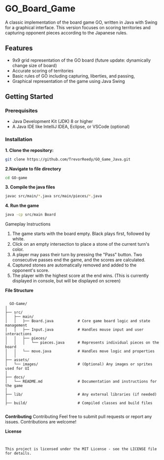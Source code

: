 # GO_Board_Game

A classic implementation of the board game GO, written in Java with Swing for a graphical interface. This version focuses on scoring territories and capturing opponent pieces according to the Japanese rules.

## **Features**

- 9x9 grid representation of the GO board (future update: dynamically change size of board)
- Accurate scoring of territories
- Basic rules of GO including capturing, liberties, and passing, 
- Graphical representation of the game using Java Swing

## **Getting Started**

### **Prerequisites**
- Java Development Kit (JDK) 8 or higher
- A Java IDE like IntelliJ IDEA, Eclipse, or VSCode (optional)

### **Installation**

**1. Clone the repository:**
```bash
git clone https://github.com/TrevorReedy/GO_Game_Java.git
```
**2.Navigate to file directory**
```bash
cd GO-game
```
**3. Compile the java files**
```bash
javac src/main/*.java src/main/pieces/*.java
```

**4. Run the game**
```bash
java -cp src/main Board
```

Gameplay Instructions
1) The game starts with the board empty. Black plays first, followed by white.
2) Click on an empty intersection to place a stone of the current turn's color.
3) A player may pass their turn by pressing the "Pass" button. Two consecutive passes end the game, and the scores are calculated.
4) Captured stones are automatically removed and added to the opponent's score.
5) The player with the highest score at the end wins. (This is currently displayed in console, but will be displayed on screen)


**File Structure**
<pre><code>
  GO-Game/
│
├── src/
│   ├── main/
│   │   ├── Board.java           # Core game board logic and state management
│   │   ├── Input.java           # Handles mouse input and user interactions
│   │   ├── pieces/
│   │   │   └── pieces.java      # Represents individual pieces on the board
│   │   └── move.java            # Handles move logic and properties
│   │
├── assets/
│   └── images/                  # (Optional) Any images or sprites used for UI
│
├── docs/
│   └── README.md                # Documentation and instructions for the game
│
├── lib/                         # Any external libraries (if needed)
│
├── build/                       # Compiled classes and build files

</code></pre>


**Contributing**
Contributing
Feel free to submit pull requests or report any issues. Contributions are welcome!

**License**
<pre><code>

This project is licensed under the MIT License - see the LICENSE file for details.</code></pre><code/>


